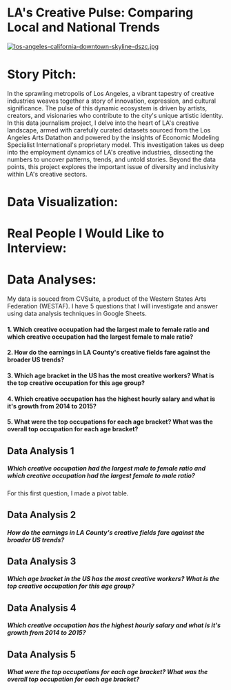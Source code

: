 # LA's Creative Pulse: Comparing Local and National Trends
[![los-angeles-california-downtown-skyline-dszc.jpg](https://i.postimg.cc/1tpLc90k/los-angeles-california-downtown-skyline-dszc.jpg)](https://postimg.cc/G8m7bn5K)
<h1>Story Pitch:</h1>
<p>In the sprawling metropolis of Los Angeles, a vibrant tapestry of creative industries weaves together a story of innovation, expression, and cultural significance. The pulse of this dynamic ecosystem is driven by artists, creators, and visionaries who contribute to the city's unique artistic identity. In this data journalism project, I delve into the heart of LA's creative landscape, armed with carefully curated datasets sourced from the Los Angeles Arts Datathon and powered by the insights of Economic Modeling Specialist International's proprietary model. This investigation takes us deep into the employment dynamics of LA's creative industries, dissecting the numbers to uncover patterns, trends, and untold stories. Beyond the data points, this project explores the important issue of diversity and inclusivity within LA's creative sectors.</p>
<h1>Data Visualization:</h1>

<h1>Real People I Would Like to Interview:</h1>

<h1>Data Analyses:</h1>
<p>My data is souced from CVSuite, a product of the Western States Arts Federation (WESTAF). I have 5 questions that I will investigate and answer using data analysis techniques in Google Sheets. </p>
<p>
<h4>1. Which creative occupation had the largest male to female ratio and which creative occupation had the largest female to male ratio? </h4>
<h4>2. How do the earnings in LA County's creative fields fare against the broader US trends?</h4>
<h4>3. Which age bracket in the US has the most creative workers? What is the top creative occupation for this age group?</h4>
<h4>4. Which creative occupation has the highest hourly salary and what is it's growth from 2014 to 2015?</h4>
<h4>5. What were the top occupations for each age bracket? What was the overall top occupation for each age bracket?</h4>
</p>

<h2>Data Analysis 1</h2>
<h5>Which creative occupation had the largest male to female ratio and which creative occupation had the largest female to male ratio? </h5>
<p>For this first question, I made a pivot table.</p>
<h2>Data Analysis 2</h2>
<h5>How do the earnings in LA County's creative fields fare against the broader US trends?</h5>
<h2>Data Analysis 3</h2>
<h5>Which age bracket in the US has the most creative workers? What is the top creative occupation for this age group?</h5>
<h2>Data Analysis 4</h2>
<h5>Which creative occupation has the highest hourly salary and what is it's growth from 2014 to 2015?</h5>
<h2>Data Analysis 5</h2>
<h5>What were the top occupations for each age bracket? What was the overall top occupation for each age bracket?</h5>




